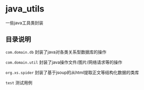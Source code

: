# java_utils

一些java工具类封装

## 目录说明

`com.domain.db` 封装了java对各类关系型数据库的操作

`com.domain.util` 封装了java操作文件/图片/网络请求等的操作

`org.xs.spider` 封装了基于jsoup的从html提取正文等结构化数据的类库

`test` 测试用例